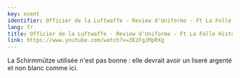 ```yaml
---
key: event
identifier: Officier de la Luftwaffe - Review d'Uniforme - Ft La Folle Histoire
lang: fr
title: Officier de la Luftwaffe - Review d'Uniforme - Ft La Folle Histoire
link: https://www.youtube.com/watch?v=3E2FgJMpRXg
---
```

La Schirmmütze utilisée n'est pas bonne : elle devrait avoir un liseré argenté et non blanc comme ici.